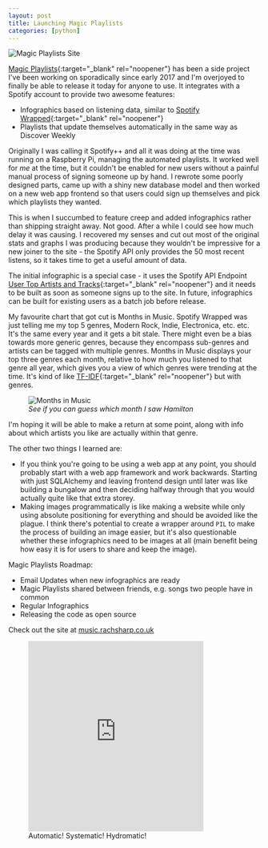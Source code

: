 ```yaml
---
layout: post
title: Launching Magic Playlists
categories: [python]
---
```


<img src="{{ site.baseurl }}public/images/magic_playlists.png" alt="Magic Playlists Site">

[Magic Playlists](https://music.rachsharp.co.uk){:target="_blank" rel="noopener"} has been a side project I've been working on sporadically since early 2017 and I'm
overjoyed to finally be able to release it today for anyone to use. It integrates with a Spotify
account to provide two awesome features: <!--more-->

- Infographics based on listening data, similar to [Spotify Wrapped](https://spotifywrapped.com){:target="_blank" rel="noopener"}
- Playlists that update themselves automatically in the same way as Discover Weekly

Originally I was calling it Spotify++ and all it was doing at the time was running on a Raspberry Pi, managing the automated playlists.
It worked well for _me_ at the time, but it couldn't
be enabled for new users without a painful manual process of signing someone up by hand.
I rewrote some poorly designed parts, came up with a shiny new database model and then worked on a new
web app frontend so that users could sign up themselves and pick which playlists they wanted.

This is when I succumbed to feature creep and added infographics rather than shipping straight away.
Not good. After a while I could see how much delay it was causing. I recovered my senses and cut
out most of the original stats and graphs I was producing because they wouldn't be impressive for a new
joiner to the site - the Spotify API only provides the 50 most recent listens, so it takes time to get
a useful amount of data.

The initial infographic is a special case - it uses the Spotify API Endpoint 
[User Top Artists and Tracks](https://developer.spotify.com/documentation/web-api/reference/personalization/get-users-top-artists-and-tracks/){:target="_blank" rel="noopener"}
and it needs to be built as soon as someone signs up to the site. In future, infographics can be built for existing
users as a batch job before release.

My favourite chart that got cut is Months in Music. Spotify Wrapped was just telling me my top 5 genres,
Modern Rock, Indie, Electronica, etc. etc. It's the same every year and it gets a bit stale. There might
even be a bias towards more generic genres, because they encompass sub-genres and artists can be tagged
with multiple genres. Months in Music displays your top three genres each month, relative to how much
you listened to that genre all year, which gives you a view of which genres were trending at the time.
It's kind of like [TF-IDF](https://en.wikipedia.org/wiki/Tf–idf){:target="_blank" rel="noopener"} but with genres.

<figure>
    <img src="{{ site.baseurl }}public/images/months_in_music.png" alt="Months in Music">
    <figcaption><i>See if you can guess which month I saw Hamilton</i></figcaption>
</figure>

I'm hoping it will be able to make a return at some point, along with info about which artists you like are
actually within that genre.

The other two things I learned are:

- If you think you're going to be using a web app at any point, you should probably start with a web app framework and
work backwards. Starting with just SQLAlchemy and leaving frontend design until later was like building
a bungalow and then deciding halfway through that you would actually quite like that extra storey.
- Making images programmatically is like making a website while only using absolute positioning for everything
and should be avoided like the plague. I think there's potential to create a wrapper around `PIL` to make the process
of building an image easier, but it's also questionable whether these infographics need to be images at all (main
benefit being how easy it is for users to share and keep the image).

Magic Playlists Roadmap:

- Email Updates when new infographics are ready
- Magic Playlists shared between friends, e.g. songs two people have in common
- Regular Infographics
- Releasing the code as open source

Check out the site at [music.rachsharp.co.uk](https://music.rachsharp.co.uk)

<figure>
    <iframe class="iframe-img" src="https://open.spotify.com/embed/user/rachel94sharp/playlist/67lBTn759313qtfzawWcxz" width="350" height="380" frameborder="0" allowtransparency="true" allow="encrypted-media"></iframe>
    <figcaption>Automatic! Systematic! Hydromatic!</figcaption>
</figure>
